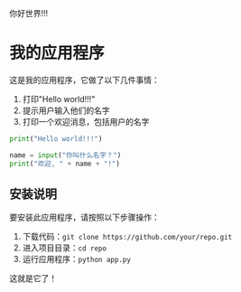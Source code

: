 你好世界!!!

# 我的应用程序

这是我的应用程序，它做了以下几件事情：

1. 打印"Hello world!!!"
2. 提示用户输入他们的名字
3. 打印一个欢迎消息，包括用户的名字

```python
print("Hello world!!!")

name = input("你叫什么名字？")
print("欢迎, " + name + "!")
```

## 安装说明

要安装此应用程序，请按照以下步骤操作：

1. 下载代码：`git clone https://github.com/your/repo.git`
2. 进入项目目录：`cd repo`
3. 运行应用程序：`python app.py`

这就是它了！
